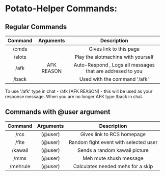 # Potato-Helper Commands:

Regular Commands 
----
|Command | Arguments |  Description |
|:------:|:---------:|:--------------------------------------:|
|/cmds | | Gives link to this page |
|/slots | | Play the slotmachine with yourself |
|/afk | AFK REASON | Auto-Respond , Logs all messages that are addresed to you |
|/back | | Used with the command '/afk' |

To use '/afk' type in chat - /afk [AFK REASON] - this will be used as your response message. When you are no longer AFK type /back in chat.


Commands with @user argument
----
|Command | Arguments |  Description |
|:------:|:---------:|:--------------------------------------:|
|/rcs | (@user) | Gives link to RCS homepage |
|/fite | (@user) | Random fight event with selected user |
|/kawaii | (@user) | Sends a random kawaii picture |
|/mms | (@user) | Meh mute shush message|
|/mehrule | (@user) | Calculates needed mehs for a skip |





